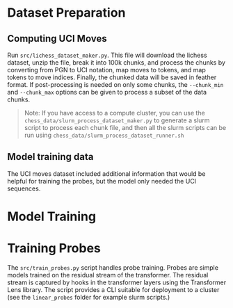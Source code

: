 # Dataset Preparation

## Computing UCI Moves
Run `src/lichess_dataset_maker.py`. This file will download the lichess dataset, unzip the file, break it into 100k chunks, and process the chunks by converting from PGN to UCI notation, map moves to tokens, and map tokens to move indices. Finally, the chunked data will be saved in feather format. If post-processing is needed on only some chunks, the `--chunk_min` and `--chunk_max` options can be given to process a subset of the data chunks. 

> Note: If you have access to a compute cluster, you can use the `chess_data/slurm_process_dataset_maker.py` to generate a slurm script to process each chunk file, and then all the slurm scripts can be run using `chess_data/slurm_process_dataset_runner.sh`

## Model training data
The UCI moves dataset included additional information that would be helpful for training the probes, but the model only needed the UCI sequences.


# Model Training



# Training Probes
The `src/train_probes.py` script handles probe training. Probes are simple models trained on the residual stream of the transformer. The residual stream is captured by hooks in the transformer layers using the Transformer Lens library. The script provides a CLI suitable for deployment to a cluster (see the `linear_probes` folder for example slurm scripts.)
